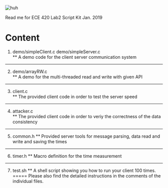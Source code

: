 ![huh](https://drive.google.com/file/d/1FMQ7AmOhFkJLtEgh1ZRzLATSWy_abk_Q/view?usp=sharing)

Read me for ECE 420 Lab2 Script Kit
Jan. 2019

Content
=====
1. demo/simpleClient.c 
   demo/simpleServer.c  
   ** A demo code for the client server communication system  
----
2. demo/arrayRW.c       
   ** A demo for the multi-threaded read and write with given API
----
3. client.c             
   ** The provided client code in order to test the server speed
----
4. attacker.c           
   ** The provided client code in order to veriy the correctness of the data consistency
----
5. common.h
   ** Provided server tools for message parsing, data read and write and saving the times
----
6. timer.h
   ** Macro definition for the time measurement 
----
7. test.sh
   ** A shell script showing you how to run your client 100 times.
=====
Please also find the detailed instructions in the comments of the individual files.
